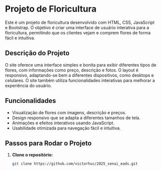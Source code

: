# Projeto de Floricultura

Este é um projeto de floricultura desenvolvido com HTML, CSS, JavaScript e Bootstrap. O objetivo é criar uma interface de usuário interativa para a floricultura, permitindo que os clientes vejam e comprem flores de forma fácil e intuitiva.

## Descrição do Projeto

O site oferece uma interface simples e bonita para exibir diferentes tipos de flores, com informações como preço, descrição e fotos. O layout é responsivo, adaptando-se bem a diferentes dispositivos, como desktops e celulares. O site também utiliza funcionalidades interativas para melhorar a experiência do usuário.

## Funcionalidades

- Visualização de flores com imagens, descrição e preços.
- Design responsivo que se adapta a diferentes tamanhos de tela.
- Animações e efeitos interativos usando JavaScript.
- Usabilidade otimizada para navegação fácil e intuitiva.

## Passos para Rodar o Projeto

1. **Clone o repositório:**
   ```bash
   git clone https://github.com/victorhuc/2025_senai_eads.git
